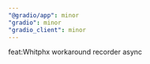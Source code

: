 ```yaml
---
"@gradio/app": minor
"gradio": minor
"gradio_client": minor
---
```


feat:Whitphx workaround recorder async
